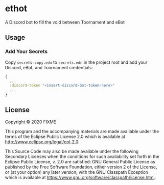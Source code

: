 # ethot

A Discord bot to fill the void between Toornament and eBot

## Usage

### Add Your Secrets
Copy `secrets-copy.edn` to `secrets.edn` in the project root and add your
Discord, eBot, and Toornament credentials:
```clojure
{
  ...
  :discord-token "<insert-discord-bot-token-here>"
  ...
}
```

## License

Copyright © 2020 FIXME

This program and the accompanying materials are made available under the
terms of the Eclipse Public License 2.0 which is available at
http://www.eclipse.org/legal/epl-2.0.

This Source Code may also be made available under the following Secondary
Licenses when the conditions for such availability set forth in the Eclipse
Public License, v. 2.0 are satisfied: GNU General Public License as published by
the Free Software Foundation, either version 2 of the License, or (at your
option) any later version, with the GNU Classpath Exception which is available
at https://www.gnu.org/software/classpath/license.html.
